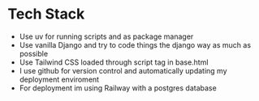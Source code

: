 # Tech Stack
- Use uv for running scripts and as package manager
- Use vanilla Django and try to code things the django way as much as possible
- Use Tailwind CSS loaded through script tag in base.html
- I use github for version control and automatically updating my deployment enviroment
- For deployment im using Railway with a postgres database